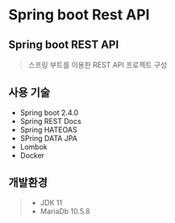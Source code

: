 # Spring boot Rest API 

## Spring boot REST API 
>  스프링 부트를 이용한 REST API 프로젝트 구성 

## 사용 기술
* Spring boot 2.4.0
* Spring REST Docs
* Spring HATEOAS
* SPring DATA JPA
* Lombok
* Docker

## 개발환경
> * JDK 11  
> * MariaDb 10.5.8

